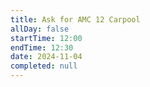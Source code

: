 ```yaml
---
title: Ask for AMC 12 Carpool
allDay: false
startTime: 12:00
endTime: 12:30
date: 2024-11-04
completed: null
---
```

